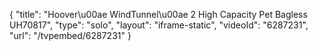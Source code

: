 {
    "title": "Hoover\u00ae WindTunnel\u00ae 2 High Capacity Pet Bagless UH70817",
    "type": "solo",
    "layout": "iframe-static",
    "videoId": "6287231",
    "url": "\/tvpembed\/6287231"
}